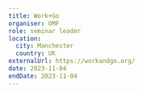 ```yaml
---
title: Work+Go
organiser: OMF
role: seminar leader
location:
  city: Manchester
  country: UK
externalUrl: https://workandgo.org/
date: 2023-11-04
endDate: 2023-11-04
---
```

